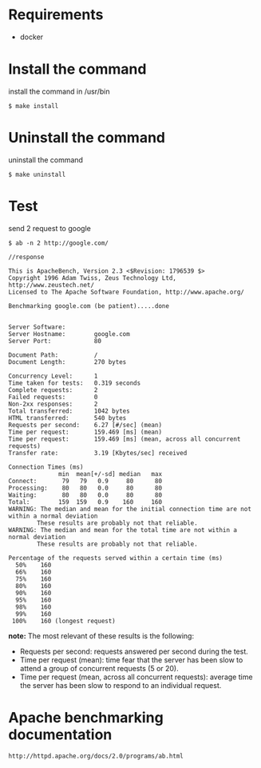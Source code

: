 # Requirements

* docker

# Install the command
install the command in /usr/bin

~~~~
$ make install
~~~~

# Uninstall the command
uninstall the command

~~~~
$ make uninstall
~~~~

# Test
send 2 request to google

~~~~
$ ab -n 2 http://google.com/

//response

This is ApacheBench, Version 2.3 <$Revision: 1796539 $>
Copyright 1996 Adam Twiss, Zeus Technology Ltd, http://www.zeustech.net/
Licensed to The Apache Software Foundation, http://www.apache.org/

Benchmarking google.com (be patient).....done


Server Software:        
Server Hostname:        google.com
Server Port:            80

Document Path:          /
Document Length:        270 bytes

Concurrency Level:      1
Time taken for tests:   0.319 seconds
Complete requests:      2
Failed requests:        0
Non-2xx responses:      2
Total transferred:      1042 bytes
HTML transferred:       540 bytes
Requests per second:    6.27 [#/sec] (mean)
Time per request:       159.469 [ms] (mean)
Time per request:       159.469 [ms] (mean, across all concurrent requests)
Transfer rate:          3.19 [Kbytes/sec] received

Connection Times (ms)
              min  mean[+/-sd] median   max
Connect:       79   79   0.9     80      80
Processing:    80   80   0.0     80      80
Waiting:       80   80   0.0     80      80
Total:        159  159   0.9    160     160
WARNING: The median and mean for the initial connection time are not within a normal deviation
        These results are probably not that reliable.
WARNING: The median and mean for the total time are not within a normal deviation
        These results are probably not that reliable.

Percentage of the requests served within a certain time (ms)
  50%    160
  66%    160
  75%    160
  80%    160
  90%    160
  95%    160
  98%    160
  99%    160
 100%    160 (longest request)

~~~~

**note:** The most relevant of these results is the following:
* Requests per second: requests answered per second during the test.
* Time per request (mean): time fear that the server has been slow to attend a group of concurrent requests (5 or 20).
* Time per request (mean, across all concurrent requests): average time the server has been slow to respond to an individual request.

# Apache benchmarking documentation

~~~~
http://httpd.apache.org/docs/2.0/programs/ab.html
~~~~